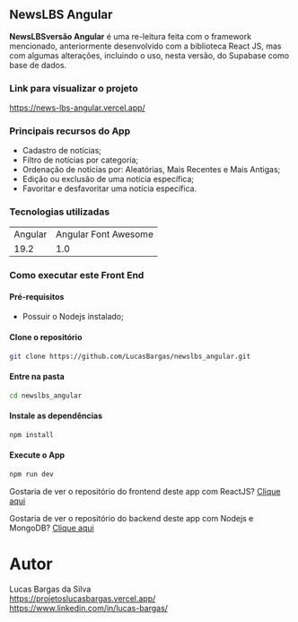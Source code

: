 ## NewsLBS Angular

**NewsLBSversão Angular** é uma re-leitura feita com o framework mencionado,
anteriormente desenvolvido com a biblioteca React JS, mas com algumas
alterações, incluindo o uso, nesta versão, do Supabase como base de dados.

### Link para visualizar o projeto

<https://news-lbs-angular.vercel.app/>

### Principais recursos do App

- Cadastro de notícias;
- Filtro de notícias por categoria;
- Ordenação de notícias por: Aleatórias, Mais Recentes e Mais Antigas;
- Edição ou exclusão de uma notícia específica;
- Favoritar e desfavoritar uma notícia específica.

### Tecnologias utilizadas

<table>
  <tr>
    <td>Angular</td>
    <td>Angular Font Awesome</td>
  </tr>
  <tr>
    <td>19.2</td>
    <td>1.0</td>
  <tr>
</table>

### Como executar este Front End

#### Pré-requisitos

- Possuir o Nodejs instalado;

#### Clone o repositório

```bash
git clone https://github.com/LucasBargas/newslbs_angular.git
```

#### Entre na pasta

```bash
cd newslbs_angular
```

#### Instale as dependências

```bash
npm install
```

#### Execute o App

```bash
npm run dev
```

Gostaria de ver o repositório do frontend deste app com ReactJS?
[Clique aqui](https://github.com/LucasBargas/newslbs_frontend)

Gostaria de ver o repositório do backend deste app com Nodejs e MongoDB?
[Clique aqui](https://github.com/LucasBargas/newslbs_backend)

# Autor

Lucas Bargas da Silva </br> <https://projetoslucasbargas.vercel.app/> </br>
<https://www.linkedin.com/in/lucas-bargas/>
